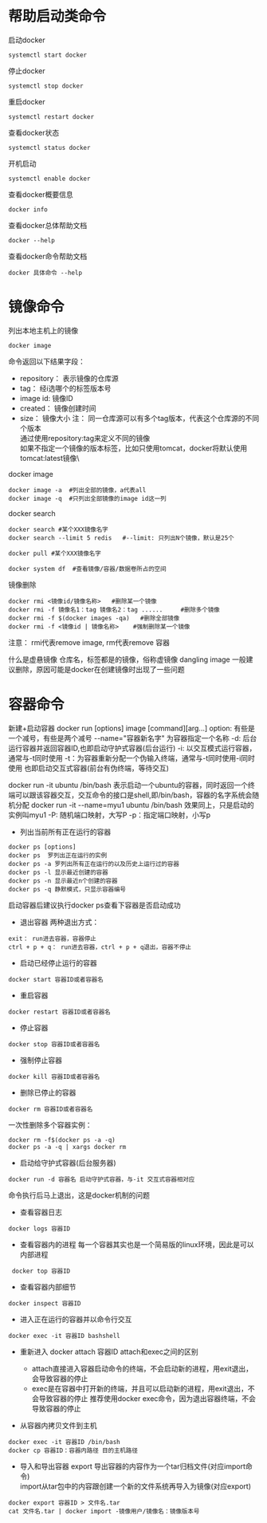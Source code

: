 # 帮助启动类命令
启动docker
```Shell
systemctl start docker
```
停止docker 
```Shell
systemctl stop docker
```
重启docker
```Shell
systemctl restart docker 
```
查看docker状态
```Shell
systemctl status docker 
```
开机启动
```Shell
systemctl enable docker 
```
查看docker概要信息
```Shell
docker info
```
查看docker总体帮助文档
```Shell
docker --help
```
查看docker命令帮助文档
```Shell
docker 具体命令 --help
```
	
# 镜像命令
列出本地主机上的镜像
```Shell
docker image
```
命令返回以下结果字段：
- repository： 表示镜像的仓库源
- tag： 经i选哪个的标签版本号
- image id: 镜像ID
- created： 镜像创建时间
- size： 镜像大小
注：
同一仓库源可以有多个tag版本，代表这个仓库源的不同个版本\
通过使用repository:tag来定义不同的镜像\
如果不指定一个镜像的版本标签，比如只使用tomcat，docker将默认使用tomcat:latest镜像\

docker image
```Shell
docker image -a  #列出全部的镜像，a代表all
docker image -q  #只列出全部镜像的image id这一列
```

docker search	
```Shell
docker search #某个XXX镜像名字
docker search --limit 5 redis   #--limit: 只列出N个镜像，默认是25个
```		

```Shell
docker pull #某个XXX镜像名字
```
		
```Shell
docker system df  #查看镜像/容器/数据卷所占的空间
```
		
镜像删除
```Shell
docker rmi <镜像id/镜像名称>   #删除某一个镜像
docker rmi -f 镜像名1：tag 镜像名2：tag ......     #删除多个镜像
docker rmi -f $(docker images -qa)   #删除全部镜像
docker rmi -f <镜像id | 镜像名称>    #强制删除某一个镜像
```
注意： rmi代表remove image, rm代表remove 容器


 什么是虚悬镜像
仓库名，标签都是<none>的镜像，俗称虚镜像 dangling image 
一般建议删除，原因可能是docker在创建镜像时出现了一些问题


# 容器命令
新建+启动容器
docker run [options] image [command][arg...]
option: 有些是一个减号，有些是两个减号
  --name="容器新名字" 为容器指定一个名称
  -d: 后台运行容器并返回容器ID,也即启动守护式容器(后台运行)
  -i: 以交互模式运行容器，通常与-t同时使用
  -t：为容器重新分配一个伪输入终端，通常与-t同时使用-i同时使用
			也即启动交互式容器(前台有伪终端，等待交互)
			
   docker run -it ubuntu  /bin/bash 表示启动一个ubuntu的容器，同时返回一个终端可以跟该容器交互，交互命令的接口是shell,即/bin/bash，容器的名字系统会随机分配
   docker run -it --name=myu1 ubuntu  /bin/bash 效果同上，只是启动的实例叫myu1
    -P: 随机端口映射，大写P
    -p：指定端口映射，小写p

- 列出当前所有正在运行的容器
```Shell
docker ps [options]
docker ps  罗列出正在运行的实例
docker ps -a 罗列出所有正在运行的以及历史上运行过的容器
docker ps -l 显示最近创建的容器
docker ps -n 显示最近n个创建的容器
docker ps -q 静默模式，只显示容器编号
```
启动容器后建议执行docker ps查看下容器是否启动成功

- 退出容器
两种退出方式：
```Shell
exit： run进去容器，容器停止
ctrl + p + q： run进去容器，ctrl + p + q退出，容器不停止
```

- 启动已经停止运行的容器
```Shell
docker start 容器ID或者容器名
```
	
- 重启容器
```Shell
docker restart 容器ID或者容器名
```
	
- 停止容器
```Shell
docker stop 容器ID或者容器名
```
	
- 强制停止容器
```Shell
docker kill 容器ID或者容器名
```

- 删除已停止的容器
```Shell
docker rm 容器ID或者容器名
```
一次性删除多个容器实例： 
```Shell
docker rm -f$(docker ps -a -q)
docker ps -a -q | xargs docker rm
```

- 启动给守护式容器(后台服务器)
```Shell 	   
docker run -d 容器名 启动守护式容器，与-it 交互式容器相对应
```
命令执行后马上退出，这是docker机制的问题

- 查看容器日志
```Shell
docker logs 容器ID
```
	
- 查看容器内的进程
每一个容器其实也是一个简易版的linux环境，因此是可以内部进程
```Shell
 docker top 容器ID
```
	
- 查看容器内部细节
```Shell
docker inspect 容器ID
```
	
- 进入正在运行的容器并以命令行交互
```Shell
docker exec -it 容器ID bashshell
```
	
- 重新进入 docker attach 容器ID
attach和exec之间的区别
  - attach直接进入容器启动命令的终端，不会启动新的进程，用exit退出，会导致容器的停止
  - exec是在容器中打开新的终端，并且可以启动新的进程，用exit退出，不会导致容器的停止
推荐使用docker exec命令，因为退出容器终端，不会导致容器的停止
	
	
- 从容器内拷贝文件到主机
```Shell
docker exec -it 容器ID /bin/bash
docker cp 容器ID：容器内路径 目的主机路径
```
	
- 导入和导出容器
export  导出容器的内容作为一个tar归档文件(对应import命令)\
import从tar包中的内容跟创建一个新的文件系统再导入为镜像(对应export)
```Shell
docker export 容器ID > 文件名.tar
cat 文件名.tar | docker import -镜像用户/镜像名：镜像版本号
```


 

